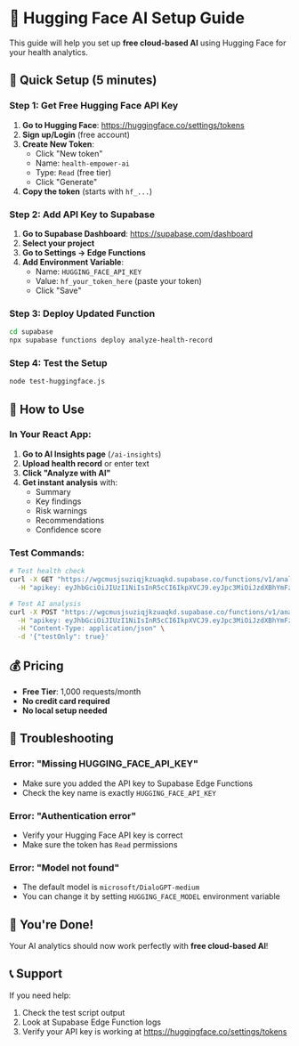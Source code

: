 # 🤗 Hugging Face AI Setup Guide

This guide will help you set up **free cloud-based AI** using Hugging Face for your health analytics.

## 🚀 Quick Setup (5 minutes)

### Step 1: Get Free Hugging Face API Key

1. **Go to Hugging Face**: https://huggingface.co/settings/tokens
2. **Sign up/Login** (free account)
3. **Create New Token**:
   - Click "New token"
   - Name: `health-empower-ai`
   - Type: `Read` (free tier)
   - Click "Generate"
4. **Copy the token** (starts with `hf_...`)

### Step 2: Add API Key to Supabase

1. **Go to Supabase Dashboard**: https://supabase.com/dashboard
2. **Select your project**
3. **Go to Settings → Edge Functions**
4. **Add Environment Variable**:
   - Name: `HUGGING_FACE_API_KEY`
   - Value: `hf_your_token_here` (paste your token)
   - Click "Save"

### Step 3: Deploy Updated Function

```bash
cd supabase
npx supabase functions deploy analyze-health-record
```

### Step 4: Test the Setup

```bash
node test-huggingface.js
```

## 🎯 How to Use

### In Your React App:
1. **Go to AI Insights page** (`/ai-insights`)
2. **Upload health record** or enter text
3. **Click "Analyze with AI"**
4. **Get instant analysis** with:
   - Summary
   - Key findings
   - Risk warnings
   - Recommendations
   - Confidence score

### Test Commands:

```bash
# Test health check
curl -X GET "https://wgcmusjsuziqjkzuaqkd.supabase.co/functions/v1/analyze-health-record" \
  -H "apikey: eyJhbGciOiJIUzI1NiIsInR5cCI6IkpXVCJ9.eyJpc3MiOiJzdXBhYmFzZSIsInJlZiI6IndnY211c2pzdXppcWprenVhcWtkIiwicm9sZSI6ImFub24iLCJpYXQiOjE3NTg5MDA2MjMsImV4cCI6MjA3NDQ3NjYyM30.I-7myV1T0KujlqqcD0nepUU_qvh_7rnQ0GktbNXmmn4"

# Test AI analysis
curl -X POST "https://wgcmusjsuziqjkzuaqkd.supabase.co/functions/v1/analyze-health-record" \
  -H "apikey: eyJhbGciOiJIUzI1NiIsInR5cCI6IkpXVCJ9.eyJpc3MiOiJzdXBhYmFzZSIsInJlZiI6IndnY211c2pzdXppcWprenVhcWtkIiwicm9sZSI6ImFub24iLCJpYXQiOjE3NTg5MDA2MjMsImV4cCI6MjA3NDQ3NjYyM30.I-7myV1T0KujlqqcD0nepUU_qvh_7rnQ0GktbNXmmn4" \
  -H "Content-Type: application/json" \
  -d '{"testOnly": true}'
```

## 💰 Pricing

- **Free Tier**: 1,000 requests/month
- **No credit card required**
- **No local setup needed**

## 🔧 Troubleshooting

### Error: "Missing HUGGING_FACE_API_KEY"
- Make sure you added the API key to Supabase Edge Functions
- Check the key name is exactly `HUGGING_FACE_API_KEY`

### Error: "Authentication error"
- Verify your Hugging Face API key is correct
- Make sure the token has `Read` permissions

### Error: "Model not found"
- The default model is `microsoft/DialoGPT-medium`
- You can change it by setting `HUGGING_FACE_MODEL` environment variable

## 🎉 You're Done!

Your AI analytics should now work perfectly with **free cloud-based AI**!

## 📞 Support

If you need help:
1. Check the test script output
2. Look at Supabase Edge Function logs
3. Verify your API key is working at https://huggingface.co/settings/tokens

